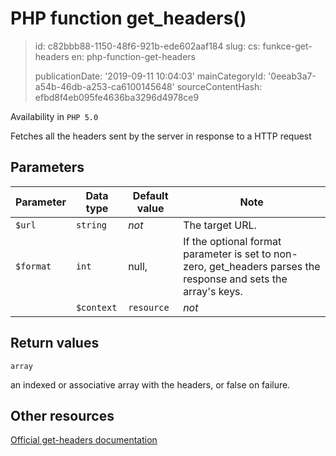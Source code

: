 PHP function get_headers()
==========================

> id: c82bbb88-1150-48f6-921b-ede602aaf184
> slug:
> 	cs: funkce-get-headers
> 	en: php-function-get-headers
> 
> publicationDate: '2019-09-11 10:04:03'
> mainCategoryId: '0eeab3a7-a54b-46db-a253-ca6100145648'
> sourceContentHash: efbd8f4eb095fe4636ba3296d4978ce9

Availability in `PHP 5.0`

Fetches all the headers sent by the server in response to a HTTP request


Parameters
--------------

| Parameter | Data type | Default value | Note |
|-----|-----|-----|-----|
| `$url` | `string` | *not* | The target URL. |
| `$format` | `int` | null, | If the optional format parameter is set to non-zero, get_headers parses the response and sets the array's keys. |
| | `$context` | `resource` | *not* | |


Return values
----------------

`array`

an indexed or associative array with the headers, or false on
failure.

Other resources
------------

[Official get-headers documentation](https://www.php.net/manual/en/function.get-headers.php)

